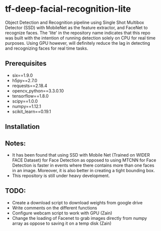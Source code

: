# tf-deep-facial-recognition-lite
Object Detection and Recognition pipeline using Single Shot Multibox Detector (SSD) with MobileNet as the feature extractor, and FaceNet to recognize faces. The 'lite' in the repository name indicates that this repo was built with the intention of running detection solely on CPU for real time purposes. Using GPU however, will definitely reduce the lag in detecting and recognizing faces for real time tasks.

## Prerequisites
- six==1.9.0
- h5py==2.7.0
- requests==2.18.4
- opencv_python==3.3.0.10
- tensorflow==1.8.0
- scipy==1.0.0
- numpy==1.12.1
- scikit_learn==0.19.1

## Installation

## Notes:
- It has been found that using SSD with Mobile Net (Trained on WIDER FACE Dataset) for Face Detection as opposed to using MTCNN for Face Detection is faster in events where there contains more than one faces in an image. Moreover, it is also better in creating a tight bounding box.
- This repository is still under heavy development.

## TODO:
- Create a download script to download weights from google drive
- Write comments on the different functions
- Configure webcam script to work with GPU (Zain)
- Change the loading of Facenet to grab images directly from numpy array as oppose to saving it on a temp disk (Zain)

